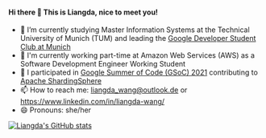 #### Hi there 👋 This is Liangda, nice to meet you!

- 🌱 I’m currently studying Master Information Systems at the Technical University of Munich (TUM) and leading the [Google Developer Student Club at Munich](https://gdsc.community.dev/technical-university-of-munich/)
- 🌻 I'm currently working part-time at Amazon Web Services (AWS) as a Software Development Engineer Working Student
- 🔭 I participated in [Google Summer of Code (GSoC) 2021](https://summerofcode.withgoogle.com/projects/#5167124928004096) contributing to [Apache ShardingSphere](https://github.com/apache/shardingsphere) 
- 📫 How to reach me: liangda_wang@outlook.de or https://www.linkedin.com/in/liangda-wang/
- 😄 Pronouns: she/her

[![Liangda's GitHub stats](https://github-readme-stats.vercel.app/api?username=Liangda-w&show_icons=true)](https://github.com/anuraghazra/github-readme-stats)

<!--
**Liangda-w/Liangda-w** is a ✨ _special_ ✨ repository because its `README.md` (this file) appears on your GitHub profile.

Here are some ideas to get you started:

- 🔭 I’m currently working on ...
- 🌱 I’m currently learning ...
- 👯 I’m looking to collaborate on ...
- 🤔 I’m looking for help with ...
- 💬 Ask me about ...
- 📫 How to reach me: ...
- 😄 Pronouns: ...
- ⚡ Fun fact: ...
-->
